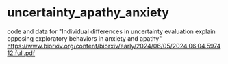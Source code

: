 # uncertainty_apathy_anxiety
code and data for 
"Individual differences in uncertainty evaluation explain opposing exploratory behaviors in anxiety and apathy"
https://www.biorxiv.org/content/biorxiv/early/2024/06/05/2024.06.04.597412.full.pdf

